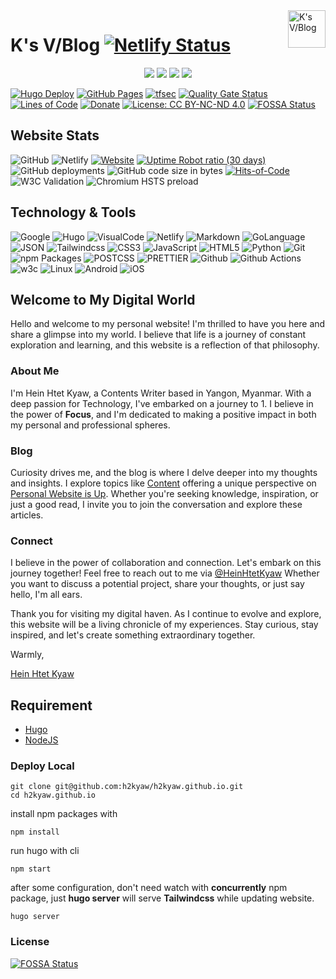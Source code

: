 <a href="https://h2kyaw.github.io">
    <img src="https://h2kyaw.github.io/images/icon.svg" alt="K's V/Blog" title="K's V/Blog" align="right" height="60" />
</a>

# K's V/Blog [![Netlify Status](https://api.netlify.com/api/v1/badges/6f6399cd-4caa-4b10-854b-022dd4bcdf35/deploy-status)](https://app.netlify.com/sites/ksvblog/deploys)

<p align="center">
  <img src="https://img.shields.io/badge/github-%23121011.svg?style=for-the-badge&logo=github&logoColor=white">
  <img src="https://img.shields.io/badge/Hugo-white.svg?style=for-the-badge&logo=Hugo">
  <img src="https://img.shields.io/badge/Visual%20Studio%20Code-0078d7.svg?style=for-the-badge&logo=visual-studio-code&logoColor=white">
  <img src="https://img.shields.io/badge/Apple-%23000000.svg?style=for-the-badge&logo=apple&logoColor=white">  
</p>

[![Hugo Deploy](https://github.com/ksvblog/ksvblog.github.io/actions/workflows/hugo.yaml/badge.svg)](https://github.com/ksvblog/ksvblog.github.io/actions/workflows/hugo.yaml)
[![GitHub Pages](https://github.com/ksvblog/ksvblog.github.io/actions/workflows/gh-pages.yml/badge.svg)](https://github.com/ksvblog/ksvblog.github.io/actions/workflows/gh-pages.yml)
[![tfsec](https://github.com/ksvblog/ksvblog.github.io/actions/workflows/tfsec.yml/badge.svg)](https://github.com/ksvblog/ksvblog.github.io/actions/workflows/tfsec.yml)
[![Quality Gate Status](https://sonarcloud.io/api/project_badges/measure?project=h2kyaw_h2kyaw.github.io&metric=alert_status)](https://sonarcloud.io/summary/new_code?id=h2kyaw_h2kyaw.github.io)
[![Lines of Code](https://sonarcloud.io/api/project_badges/measure?project=h2kyaw_h2kyaw.github.io&metric=ncloc)](https://sonarcloud.io/summary/new_code?id=h2kyaw_h2kyaw.github.io)
[![Donate](https://img.shields.io/badge/$-donate-ff69b4.svg?maxAge=2592000&style=flat)](https://www.paypal.com/paypalme/h2kyaw)
[![License: CC BY-NC-ND 4.0](https://img.shields.io/badge/License-CC_BY--NC--ND_4.0-lightgrey.svg)](https://creativecommons.org/licenses/by-nc-nd/4.0/)
[![FOSSA Status](https://app.fossa.com/api/projects/custom%2B39619%2Fgithub.com%2Fksvblog%2Fksvblog.github.io.svg?type=small)](https://app.fossa.com/projects/custom%2B39619%2Fgithub.com%2Fksvblog%2Fksvblog.github.io?ref=badge_small)

## Website Stats
![GitHub](https://img.shields.io/github/license/h2kyaw/h2kyaw.github.io)
![Netlify](https://img.shields.io/netlify/6f6399cd-4caa-4b10-854b-022dd4bcdf35)
[![Website](https://img.shields.io/website?up_message=online&up_color=blue&down_message=offline&down_color=lightgrey&url=https%3A%2F%2Fksvblog.site)](https://ksvblog.site)
[![Uptime Robot ratio (30 days)](https://img.shields.io/uptimerobot/ratio/m795281556-0b7e64e58ac98ee17078ff05)](https://stats.uptimerobot.com/k2VmpcYqwl)
![GitHub deployments](https://img.shields.io/github/deployments/h2kyaw/h2kyaw.github.io/github-pages)
![GitHub code size in bytes](https://img.shields.io/github/languages/code-size/h2kyaw/h2kyaw.github.io)
[![Hits-of-Code](https://hitsofcode.com/github/h2kyaw/h2kyaw.github.io?branch=main)](https://hitsofcode.com/github/h2kyaw/h2kyaw.github.io/view?branch=main)
![W3C Validation](https://img.shields.io/w3c-validation/html?targetUrl=https%3A%2F%2Fksvblog.site&cacheSeconds=3600&link=https%3A%2F%2Fksvblog.site)
![Chromium HSTS preload](https://img.shields.io/hsts/preload/ksvblog.site)

## Technology & Tools
![Google](https://img.shields.io/badge/Google-search?style=for-the-badge&logo=google&logoColor=%2300A1F1&color=white)
![Hugo](https://img.shields.io/badge/Hugo-build?style=for-the-badge&logo=hugo&color=white)
![VisualCode](https://img.shields.io/badge/VisualCode-code?style=for-the-badge&logo=visualstudiocode&logoColor=%231d89d2&color=white)
![Netlify](https://img.shields.io/badge/Netlify-host?style=for-the-badge&logo=netlify&color=white)
![Markdown](https://img.shields.io/badge/Markdown-process?style=for-the-badge&logo=markdown&logoColor=%23000&color=white)
![GoLanguage](https://img.shields.io/badge/GoLanguage-lang?style=for-the-badge&logo=go&color=white)
![JSON](https://img.shields.io/badge/JSON-process?style=for-the-badge&logo=json&logoColor=%23575757&color=white)
![Tailwindcss](https://img.shields.io/badge/tailwindcss-frame?style=for-the-badge&logo=tailwindcss&logoColor=rgb(56%2C%20189%2C%20248)&color=white)
![CSS3](https://img.shields.io/badge/CSS3-lang?style=for-the-badge&logo=css3&logoColor=%232965f1&color=white)
![JavaScript](https://img.shields.io/badge/JavaScript-lang?style=for-the-badge&logo=javascript&logoColor=hsl(50.12deg%2066.13%25%2051.37%25)&color=white)
![HTML5](https://img.shields.io/badge/HTML5-lang?style=for-the-badge&logo=html5&logoColor=rgb(228%2C%2077%2C%2038)&color=white)
![Python](https://img.shields.io/badge/Python-lang?style=for-the-badge&logo=python&logoColor=hsl(206.91deg%2050.23%25%2041.77%25)&color=white)
![Git](https://img.shields.io/badge/Git-action?style=for-the-badge&logo=git&logoColor=%23f05033&color=white)
![npm Packages](https://img.shields.io/badge/npm-process?style=for-the-badge&logo=npm&logoColor=%23cb3837&color=white)
![POSTCSS](https://img.shields.io/badge/postcss-process?style=for-the-badge&logo=postcss&logoColor=%23dd3735&color=white)
![PRETTIER](https://img.shields.io/badge/prettier-process?style=for-the-badge&logo=prettier&logoColor=%2356b3b4&color=white)
![Github](https://img.shields.io/badge/Github-action?style=for-the-badge&logo=github&logoColor=%23000&color=white)
![Github Actions](https://img.shields.io/badge/Github%20Actions-action?style=for-the-badge&logo=githubactions&logoColor=%232088ff&color=white)
![w3c](https://img.shields.io/badge/w3c-check?style=for-the-badge&logo=w3c&logoColor=%23005a9c&color=white)
![Linux](https://img.shields.io/badge/Linux-dis?style=for-the-badge&logo=linux&logoColor=%23000&color=white)
![Android](https://img.shields.io/badge/Android-mobile?style=for-the-badge&logo=android&logoColor=%23a4c639&color=white)
![iOS](https://img.shields.io/badge/iOs-mobile?style=for-the-badge&logo=apple&logoColor=%23666&color=white)

## Welcome to My Digital World

Hello and welcome to my personal website! I'm thrilled to have you here and share a glimpse into my world. I believe that life is a journey of constant exploration and learning, and this website is a reflection of that philosophy.

### About Me

I'm Hein Htet Kyaw, a Contents Writer based in Yangon, Myanmar. With a deep passion for Technology, I've embarked on a journey to 1. I believe in the power of **Focus**, and I'm dedicated to making a positive impact in both my personal and professional spheres.

### Blog

Curiosity drives me, and the blog is where I delve deeper into my thoughts and insights. I explore topics like [Content](https://ksvblog.site/posts/) offering a unique perspective on [Personal Website is Up](https://h2kyaw.github.io/post/2023/removing-desktop-shortcut-arrow/). Whether you're seeking knowledge, inspiration, or just a good read, I invite you to join the conversation and explore these articles.

### Connect

I believe in the power of collaboration and connection. Let's embark on this journey together! Feel free to reach out to me via [@HeinHtetKyaw](//t.me/HeinHtetKyaw) Whether you want to discuss a potential project, share your thoughts, or just say hello, I'm all ears.

Thank you for visiting my digital haven. As I continue to evolve and explore, this website will be a living chronicle of my experiences. Stay curious, stay inspired, and let's create something extraordinary together.

Warmly,

[Hein Htet Kyaw](https://github.com/h2kyaw)

## Requirement
- [Hugo](https://gohugo.io/)
- [NodeJS](https://nodejs.org/en)

### Deploy Local
```
git clone git@github.com:h2kyaw/h2kyaw.github.io.git
cd h2kyaw.github.io
```

install npm packages with

```
npm install
```

run hugo with cli

```
npm start
```
after some configuration, don't need watch with **concurrently** npm package, just **hugo server** will serve **Tailwindcss** while updating website.

```cli
hugo server
```

### License

[![FOSSA Status](https://app.fossa.com/api/projects/custom%2B39619%2Fgithub.com%2Fksvblog%2Fksvblog.github.io.svg?type=large&issueType=license)](https://app.fossa.com/projects/custom%2B39619%2Fgithub.com%2Fksvblog%2Fksvblog.github.io?ref=badge_large&issueType=license)
